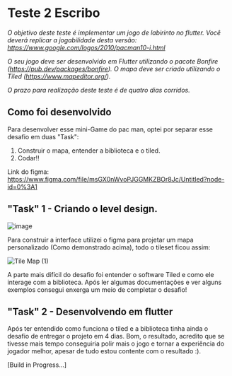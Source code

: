 # Teste 2 Escribo 

*O objetivo deste teste é implementar um jogo de labirinto no flutter. Você deverá replicar a jogabilidade desta versão: https://www.google.com/logos/2010/pacman10-i.html*

*O seu jogo deve ser desenvolvido em Flutter utilizando o pacote Bonfire (https://pub.dev/packages/bonfire). O mapa deve ser criado utilizando o Tiled (https://www.mapeditor.org/).*

*O prazo para realização deste teste é de quatro dias corridos.*

## Como foi desenvolvido
Para desenvolver esse mini-Game do pac man, optei por separar esse desafio em duas "Task":

 1. Construir o mapa, entender a biblioteca e o tiled.
 2. Codar!!

Link do figma: https://www.figma.com/file/msGX0nWvoPJGGMKZBOr8Jc/Untitled?node-id=0%3A1

## "Task" 1 - Criando o level design.

![image](https://user-images.githubusercontent.com/19749044/185697442-286d2769-7104-4b11-bf39-1a4ae3aed5ed.png)


Para construir a interface utilizei o figma para projetar um mapa personalizado (Como demonstrado acima), todo o tileset ficou assim:

![Tile Map (1)](https://user-images.githubusercontent.com/19749044/185699370-7cbfb63c-5923-4c37-9cab-a7de3ee47624.png)

A parte mais difícil do desafio foi entender o software Tiled e como ele interage com a biblioteca. Após ler algumas documentações e ver alguns exemplos consegui enxerga um meio de completar o desafio! 

## "Task" 2 - Desenvolvendo em flutter

Após ter entendido como funciona o tiled e a biblioteca tinha ainda o desafio de entregar o projeto em 4 dias. Bom, o resultado, acredito que se tivesse mais tempo conseguiria polir mais o jogo e tornar a experiência do jogador melhor, apesar de tudo estou contente com o resultado :).

[Build in Progress...]

